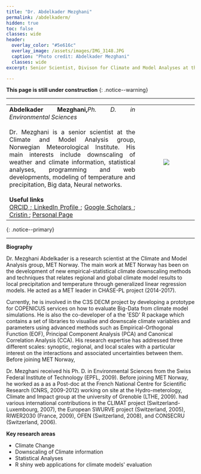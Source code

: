 ```yaml
---
title: "Dr. Abdelkader Mezghani"
permalink: /abdelkaderm/
hidden: true
toc: false
classes: wide
header:
  overlay_color: "#5e616c"
  overlay_image: /assets/images/IMG_3148.JPG
  caption: "Photo credit: Abdelkader Mezghani"
  classes: wide
excerpt: Senior Scientist, Divison for Climate and Model Analyses at the Norwegian Meteorological Institute

---
```


**This page is still under construction**
{: .notice--warning}

---
<table>
 <tr>
  <td align="justify" style ="border: none;">
 <font size = "3"> <strong> Abdelkader Mezghani,</strong><em>Ph. D. in Environmental Sciences </em><br><br>
   Dr. Mezghani is a senior scientist at the Climate and Model Analysis group, Norwegian Meteorological Institute. His main interests include downscaling of weather and climate information, statistical analyses, programming and web developments, modeling of temperature and precipitation, Big data, Neural networks. </font><br><br>
 <strong> Useful links</strong><br>
 <a href="https://orcid.org/0000-0003-2825-5884"> ORCID </a>;<a href="https://no.linkedin.com/in/abdelkader-mezghani-8a3aa127"> LinkedIn Profile </a>; <a href="https://scholar.google.com/citations?user=oeIMYnUAAAAJ&hl=en"> Google Scholars </a>; <a href="https://app.cristin.no/persons/show.jsf?id=764228"> Cristin    </a>;  <a href="https://metno.github.io/mk-website/pages/bio/abdelkaderm.md"> Personal Page </a>
 </td>
 <td width="30%" style ="border: none;"><center> <img src="https://metno.github.io/mk-website/assets/images/bio/abdelkader_metno.jpg"/> </center></td>
 </tr>
 </table>
{: .notice--primary}

---

**Biography**  

Dr. Mezghani Abdelkader is a research scientist at the Climate and Model Analysis group, MET Norway. The main work at MET Norway has been on the development of new empirical-statistical climate downscaling methods and techniques that relates regional and global climate model results to local precipitation and temperature through generalized linear regression models. He acted as a MET leader in CHASE-PL project (2014-2017).  

Currently, he is involved in the C3S DECM project by developing a prototype for COPENICUS services on how to evaluate Big-Data from climate model simulations. He is also the co-developer of a the 'ESD' R package which contains a set of libraries to visualise and downscale climate variables and parameters using advanced methods such as Empirical-Orthogonal Function (EOF), Principal Component Analysis (PCA) and Canonical Correlation Analysis (CCA). His research expertise has addressed three different scales: synoptic, regional, and local scales with a particular interest on the interactions and associated uncertainties between them. Before joining MET Norway, 

Dr. Mezghani received his Ph. D. in Environmental Sciences from the Swiss Federal Institute of Technology (EPFL, 2009). Before joining MET Norway, he worked as a as a Post-doc at the French National Centre for Scientific Research (CNRS, 2009-2012) working on site at the Hydro-meterology, Climate and Impact group at the university of Grenoble (LTHE, 2009). had various international contributions in the CLIMAT project (Switzerland-Luxembourg, 2007), the European SWURVE project (Switzerland, 2005), RIWER2030 (France, 2009), OFEN (Switzerland, 2008), and CONSECRU (Switzerland, 2006). 

**Key research areas**  

 * Climate Change
 * Downscaling of Climate information
 * Statistical Analyses
 * R shiny web applications for climate models' evaluation


